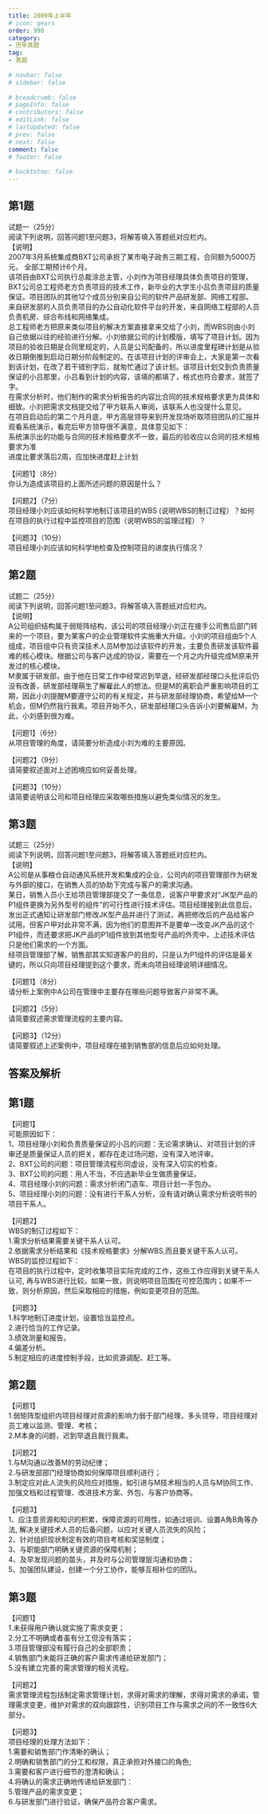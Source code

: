 ```yaml
---  
title: 2009年上半年  
# icon: gears  
order: 998  
category:  
- 历年真题  
tag:  
- 真题  
  
# navbar: false  
# sidebar: false  
  
# breadcrumb: false  
# pageInfo: false  
# contributors: false  
# editLink: false  
# lastUpdated: false  
# prev: false  
# next: false  
comment: false  
# footer: false  
  
# backtotop: false  
---  
```

## 第1题 ##

试题一（25分）  
阅读下列说明，回答问题1至问题3，将解答填入答题纸对应栏内。  
【说明】  
2007年3月系统集成商BXT公司承担了某市电子政务三期工程，合同额为5000万元， 全部工期预计6个月。  
该项目由BXT公司执行总裁涂总主管，小刘作为项目经理具体负责项目的管理，BXT公司总工程师老方负责项目的技术工作，新毕业的大学生小吕负责项目的质量保证。项目团队的其他12个成员分别来自公司的软件产品研发部、网络工程部。来自研发部的人员负责项目的办公自动化软件平台的开发，来自网络工程部的人员负责机房、综合布线和网络集成。  
总工程师老方把原来类似项目的解决方案直接拿来交给了小刘，而WBS则由小刘自己依据以往的经验进行分解。小刘依据公司的计划模版，填写了项目计划。因为项目的验收日期是合同里规定的，人员是公司配备的，所以进度里程碑计划是从验收日期倒推到启动日期分阶段制定的。在该项目计划的评审会上，大家是第一次看到该计划，在改了若干错别字后，就匆忙通过了该计划。该项目计划交到负责质量保证的小吕那里，小吕看到计划的内容，该填的都填了，格式也符合要求，就签了字。  
在需求分析时，他们制作的需求分析报告的内容比合同的技术规格要求更为具体和细致。小刘把需求文档提交给了甲方联系人审阅，该联系人也没提什么意见。  
在项目启动后的第二个月月底，甲方高层领导来到开发现场听取项目团队的汇报并观看系统演示，看完后甲方领导很不满意，具体意见如下：  
系统演示出的功能与合同的技术规格要求不一致，最后的验收应以合同的技术规格要求为准  
进度比要求落后2周，应加快进度赶上计划  
  
【问题1】（8分）  
你认为造成该项目的上面所述问题的原因是什么？  
  
【问题2】（7分）  
项目经理小刘应该如何科学地制订该项目的WBS (说明WBS的制订过程）？如何在项目的执行过程中监控项目的范围（说明WBS的监理过程）？  
  
【问题3】（10分）  
项目经理小刘应该如何科学地检查及控制项目的进度执行情况？  


## 第2题 ##

试题二（25分）  
阅读下列说明，回答问题1至问题3，将解答填入答题纸对应栏内。  
【说明】  
A公司组织结构属于弱矩阵结构，该公司的项目经理小刘正在接手公司售后部门转来的一个项目，要为某客户的企业管理软件实施重大升级。小刘的项目组由5个人组成，项目组中只有资深技术人员M参加过该软件的开发，主要负责研发该软件最难的核心模块。根据公司与客户达成的协议，需要在一个月之内升级完成M原来开发过的核心模块。  
M隶属于研发部，由于他在日常工作中经常迟到早退，经研发部经理口头批评后仍没有改善，研发部经理萌生了解雇此人的想法。但是M的离职会严重影响项目的工期，因此小刘提醒M要遵守公司的有关规定，并与研发部经理协商，希望给M—个机会，但M仍然我行我素。项目开始不久，研发部经理口头告诉小刘要解雇M，为此，小刘感到很为难。  
  
【问题1】（6分）  
从项目管理的角度，请简要分析造成小刘为难的主要原因。  
  
【问题2】（9分）  
请简要叙述面对上述困境应如何妥善处理。  
  
【问题3】（10分）  
请简要说明该公司和项目经理应采取哪些措施以避免类似情况的发生。  


## 第3题 ##

试题三（25分）  
阅读下列说明，回答问题1至问题3，将解答填入答题纸对应栏内。  
【说明】  
A公司是从事粮仓自动通风系统开发和集成的企业，公司内的项目管理部作为研发与外部的接口，在销售人员的协助下完成与客户的需求沟通。  
某日，销售人员小王给项目管理部提交了一条信息，说客户甲要求对“JK型产品的P1组件更换为另外型号的组件”的可行性进行技术评估。项目经理接到此信息后，发出正式通知让研发部门修改JK型产品并进行了测试，再把修改后的产品给客户试用。但客户甲对此非常不满，因为他们的意图并不是要单一改变JK产品的这个P1组件，而还要求把JK产品的P1组件放到其他型号产品的外壳中，上述技术评估只是他们需求的一个方面。  
经项目管理部了解，销售部其实知道客户的目的，只是认为P1组件的评估是最关键的，所以只向项目经理提到这个要求，而未向项目经理说明详细情况。  
  
【问题1】（8分）  
请分析上案例中A公司在管理中主要存在哪些问题导致客户非常不满。  
  
【问题2】（5分）  
请简要叙述需求管理流程的主要内容。  
  
【问题3】（12分）  
请简要叙述上述案例中，项目经理在接到销售部的信息后应如何处理。  
  


## 答案及解析 ##

  

## 第1题 ##

【问题1】  
可能原因如下：  
1、项目经理小刘和负责质量保证的小吕的问题：无论需求确认、对项目计划的评审还是质量保证人员的把关，都存在走过场问题，没有深入地评审。  
2、BXT公司的问题：项目管理流程形同虚设，没有深入切实的检查。  
3、BXT公司的问题：用人不当，不应选新毕业生做质量保证。  
4、项目经理小刘的问题：需求分析闭门造车、项目计划一手包办。  
5、项目经理小刘的问题：没有进行干系人分析，没有请对确认需求分析说明书的项目干系人。  
  
【问题2】  
WBS的制订过程如下：  
1.需求分析结果需要关键干系人认可。  
2.依据需求分析结果和《技术规格要求》分解WBS,而且要关键干系人认可。  
WBS的监控过程如下：  
在项目的执行过程中，定时收集项目实际完成的工作，这些工作应得到关键干系人认可, 再与WBS进行比较。如果一致，则说明项目范围在可控范围内；如果不一致，则分析原因，然后采取相应的措施，例如变更项目的范围。  
  
【问题3】  
1.科学地制订进度计划，设置恰当监控点。  
2.进行恰当的工作记录。  
3.绩效测量和报告。  
4.偏差分析。  
5.制定相应的进度控制手段，比如资源调配、赶工等。  


## 第2题 ##

【问题1】  
1.弱矩阵型组织内项目经理对资源的影响力弱于部门经理，多头领导，项目经理对员工难以监测、管理、考核；  
2.M本身的问题，迟到早退且我行我素。  
  
【问题2】  
1.与M沟通以改善M的劳动纪律；  
2.与研发部部门经理协商如何保障项目顺利进行；  
3.制定应对此人流失的风险应对措施，如引进与M技术相当的人员与M协同工作、加强文档和过程管理、改进技术方案、外包、与客户协商等。  
  
【问题3】  
1、应注意资源和知识的积累，保障资源的可用性，如通过培训、设置A角B角等办法, 解决关键技术人员的后备问题，以应对关键人员流失的风险；  
2、针对组织现状制定有效的项目考核和奖惩制度；  
3、与职能部门明确关键资源的保障机制；  
4、及早发现问题的苗头，并及时与公司管理层沟通和协商；  
5、加强团队建设，创建一个分工协作，能够互相补位的团队。  


## 第3题 ##

【问题1】  
1.未获得用户确认就实施了需求变更；  
2.分工不明确或者虽有分工但没有落实；  
3.项目管理部没有履行自己的全部职责；  
4.销售部门未能将正确的客户需求传递给研发部门；  
5.没有建立完善的需求管理的相关流程。  
  
【问题2】  
需求管理流程包括制定需求管理计划，求得对需求的理解，求得对需求的承诺，管理需求变更，维护对需求的双向跟踪性，识别项目工作与需求之间的不一致性6大部分。  
  
【问题3】  
项目经理的处理方法如下：  
1.需要和销售部门作清晰的确认；  
2.明确和销售部门的分工和权限，真正承担对外接口的角色;  
3.需要和客户进行细节的澄清和确认；  
4.将确认的需求正确地传递给研发部门：  
5.管理产品的需求变更；  
6.与研发部门进行验证，确保产品符合客户需求。  

